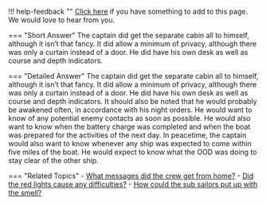!!! help-feedback ""
    [Click here](https://other.example.com/feedback) if you have something to add to this page. We would love to hear from you.

=== "Short Answer"
    The captain did get the separate cabin all to himself, although it isn’t that fancy. It did allow a minimum of privacy, although there was only a curtain instead of a door. He did have his own desk as well as course and depth indicators.

=== "Detailed Answer"
    The captain did get the separate cabin all to himself, although it isn’t that fancy.  It did allow a minimum of privacy, although there was only a curtain instead of a door.  He did have his own desk as well as course and depth indicators.  It should also be noted that he would probably be awakened often, in accordance with his night orders.  He would want to know of any potential enemy contacts as soon as possible.  He would also want to know when the battery charge was completed and when the boat was prepared for the activities of the next day.  In peacetime, the captain would also want to know whenever any ship was expected to come within five miles of the boat.  He would expect to know what the OOD was doing to stay clear of the other ship.

=== "Related Topics"
    - [What messages did the crew get from home?](./what-messages-did-the-crew-get-from-home.md)
    - [Did the red lights cause any difficulties?](./did-the-red-lights-cause-any-difficulties.md)
    - [How could the sub sailors put up with the smell?](./how-could-the-sub-sailors-put-up-with-the-smell.md)
